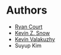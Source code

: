 # Authors

* [Ryan Court](//www.linkedin.com/in/rccourt)
* [Kevin Z. Snow](//www.linkedin.com/in/kevinsnow/)
* [Kevin Valakuzhy](//www.linkedin.com/in/kevin-valakuzhy-319a5447/)
* Suyup Kim